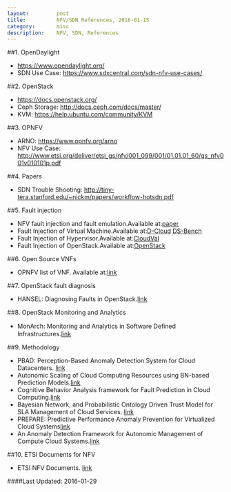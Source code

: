```yaml
---
layout:         post
title:          NFV/SDN References, 2016-01-15
category:       misc
description:    NFV, SDN, References
---
```


##1. OpenDaylight
* https://www.opendaylight.org/
* SDN Use Case: https://www.sdxcentral.com/sdn-nfv-use-cases/

##2. OpenStack
* https://docs.openstack.org/
* Ceph Storage: http://docs.ceph.com/docs/master/
* KVM: https://help.ubuntu.com/community/KVM

##3. OPNFV
* ARNO: https://www.opnfv.org/arno
* NFV Use Case: http://www.etsi.org/deliver/etsi_gs/nfv/001_099/001/01.01.01_60/gs_nfv001v010101p.pdf

##4. Papers
* SDN Trouble Shooting: http://tiny-tera.stanford.edu/~nickm/papers/workflow-hotsdn.pdf

##5. Fault injection
* NFV fault injection and fault emulation.Available at:[paper](http://wpage.unina.it/roberto.natella/papers/natella_nfvi_dependability_netsoft_2015.pdf)
* Fault Injection of Virtual Machine.Available at:[D-Cloud](http://dl.acm.org/citation.cfm?id=1845216)
   [DS-Bench](http://ieeexplore.ieee.org/xpls/abs_all.jsp?arnumber=6263915)
* Fault Injection of Hypervisor.Available at:[CloudVal](http://ieeexplore.ieee.org/xpls/abs_all.jsp?arnumber=5958218)
* Fault Injection of OpenStack.Available at:[OpenStack](http://dl.acm.org/citation.cfm?id=2523622)

##6. Open Source VNFs
* OPNFV list of VNF. Available at:[link](https://wiki.opnfv.org/list_of_open_source)

##7. OpenStack fault diagnosis
* HANSEL: Diagnosing Faults in OpenStack.[link](http://www.cs.berkeley.edu/~rishabhp/publications/Hansel.pdf)

##8. OpenStack Monitoring and Analytics
* MonArch: Monitoring and Analytics in Software  Deﬁned Infrastructures.[link](http://ieeexplore.ieee.org/xpls/abs_all.jsp?arnumber=7335305)

##9. Methodology
* PBAD: Perception-Based Anomaly Detection System for Cloud Datacenters. [link](http://ieeexplore.ieee.org/xpl/articleDetails.jsp?arnumber=7214105&punumber%3D7194474%26filter%3DAND%28p_IS_Number%3A7212169%29%26pageNumber%3D4)
* Autonomic Scaling of Cloud Computing Resources   using BN-based Prediction Models.[link](http://ieeexplore.ieee.org/stamp/stamp.jsp?tp=&arnumber=6710578)
* Cognitive Behavior Analysis framework for Fault Prediction in Cloud Computing.[link](http://ieeexplore.ieee.org/xpls/abs_all.jsp?arnumber=6464008&tag=1)
* Bayesian Network, and Probabilistic Ontology Driven Trust Model for SLA Management of Cloud Services. [link](http://ieeexplore.ieee.org/xpls/abs_all.jsp?arnumber=6968972)
* PREPARE: Predictive Performance Anomaly Prevention for Virtualized Cloud Systems[link](http://ieeexplore.ieee.org/xpls/abs_all.jsp?arnumber=6258001)
* An Anomaly Detection Framework for Autonomic Management of  Compute Cloud Systems.[link](http://ieeexplore.ieee.org/stamp/stamp.jsp?tp=&arnumber=5615245)

##10. ETSI Documents for NFV
* ETSI NFV Documents. [link](https://www.etsi.org/deliver/etsi_gs/)


####Last Updated: 2016-01-29
